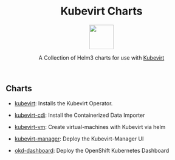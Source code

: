 
<h1 align=center>
Kubevirt Charts
</h1>
<p align="center">
  <img width="64" src="https://avatars.githubusercontent.com/u/18700703?s=200&v=4">
<p>
<p align=center>
A Collection of Helm3 charts for use with <a href="https://kubevirt.io/">Kubevirt</a>
</p>

<br>

## Charts

- [kubevirt](./charts/kubevirt): Installs the Kubevirt Operator.

- [kubevirt-cdi](./charts/kubevirt-cdi): Install the Containerized Data Importer

- [kubevirt-vm](./charts/kubevirt-vm): Create virtual-machines with Kubevirt via helm

- [kubevirt-manager](./charts/kubevirt-manager): Deploy the Kubevirt-Manager UI

- [okd-dashboard](./charts/okd-dashboard): Deploy the OpenShift Kubernetes Dashboard
